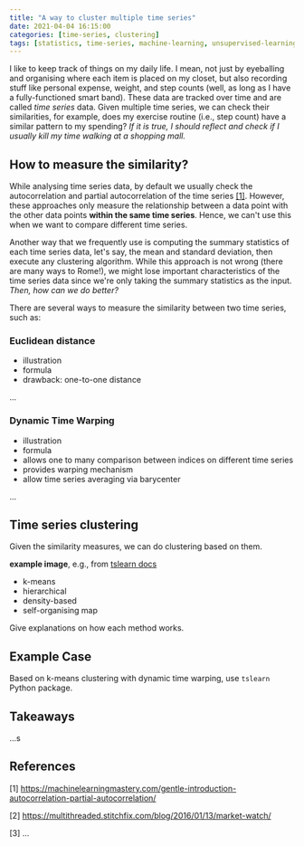 ```yaml
---
title: "A way to cluster multiple time series"
date: 2021-04-04 16:15:00
categories: [time-series, clustering]
tags: [statistics, time-series, machine-learning, unsupervised-learning]
---
```


I like to keep track of things on my daily life. I mean, not just by eyeballing and organising where each item is placed on my closet, but also recording stuff like personal expense, weight, and step counts (well, as long as I have a fully-functioned smart band). These data are tracked over time and are called *time series* data. Given multiple time series, we can check their similarities, for example, does my exercise routine (i.e., step count) have a similar pattern to my spending? *If it is true, I should reflect and check if I usually kill my time walking at a shopping mall.*

## How to measure the similarity?

While analysing time series data, by default we usually check the autocorrelation and partial autocorrelation of the time series [[1]](https://machinelearningmastery.com/gentle-introduction-autocorrelation-partial-autocorrelation/). However, these approaches only measure the relationship between a data point with the other data points **within the same time series**. Hence, we can't use this when we want to compare different time series.

Another way that we frequently use is computing the summary statistics of each time series data, let's say, the mean and standard deviation, then execute any clustering algorithm. While this approach is not wrong (there are many ways to Rome!), we might lose important characteristics of the time series data since we're only taking the summary statistics as the input. *Then, how can we do better?*

There are several ways to measure the similarity between two time series, such as:

### Euclidean distance

- illustration
- formula
- drawback: one-to-one distance

...

### Dynamic Time Warping

- illustration
- formula
- allows one to many comparison between indices on different time series
- provides warping mechanism
- allow time series averaging via barycenter

...

## Time series clustering

Given the similarity measures, we can do clustering based on them.

**example image**, e.g., from [tslearn docs](https://tslearn.readthedocs.io/en/stable/auto_examples/clustering/plot_kmeans.html)

- k-means
- hierarchical
- density-based
- self-organising map

Give explanations on how each method works.

## Example Case

Based on k-means clustering with dynamic time warping, use `tslearn` Python package.


## Takeaways

...s

## References

[1] https://machinelearningmastery.com/gentle-introduction-autocorrelation-partial-autocorrelation/

[2] https://multithreaded.stitchfix.com/blog/2016/01/13/market-watch/

[3] ...